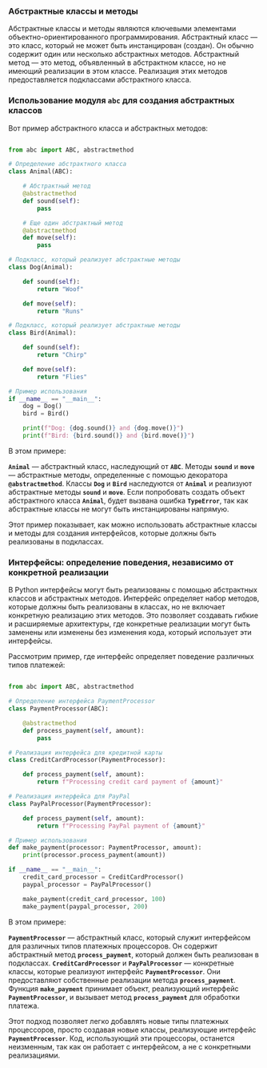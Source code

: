 ### Абстрактные классы и методы

Абстрактные классы и методы являются ключевыми элементами объектно-ориентированного программирования. Абстрактный класс — это класс, который не может быть инстанцирован (создан). Он обычно содержит один или несколько абстрактных методов. Абстрактный метод — это метод, объявленный в абстрактном классе, но не имеющий реализации в этом классе. Реализация этих методов предоставляется подклассами абстрактного класса.

### Использование модуля **`abc`** для создания абстрактных классов

Вот пример абстрактного класса и абстрактных методов:

```python

from abc import ABC, abstractmethod

# Определение абстрактного класса
class Animal(ABC):

    # Абстрактный метод
    @abstractmethod
    def sound(self):
        pass

    # Еще один абстрактный метод
    @abstractmethod
    def move(self):
        pass

# Подкласс, который реализует абстрактные методы
class Dog(Animal):

    def sound(self):
        return "Woof"

    def move(self):
        return "Runs"

# Подкласс, который реализует абстрактные методы
class Bird(Animal):

    def sound(self):
        return "Chirp"

    def move(self):
        return "Flies"

# Пример использования
if __name__ == "__main__":
    dog = Dog()
    bird = Bird()

    print(f"Dog: {dog.sound()} and {dog.move()}")
    print(f"Bird: {bird.sound()} and {bird.move()}")

```

В этом примере:

**`Animal`** — абстрактный класс, наследующий от **`ABC`**.
Методы **`sound`** и **`move`** — абстрактные методы, определенные с помощью декоратора **`@abstractmethod`**.
Классы **`Dog`** и **`Bird`** наследуются от **`Animal`** и реализуют абстрактные методы **`sound`** и **`move`**.
Если попробовать создать объект абстрактного класса **`Animal`**, будет вызвана ошибка **`TypeError`**, так как абстрактные классы не могут быть инстанцированы напрямую.

Этот пример показывает, как можно использовать абстрактные классы и методы для создания интерфейсов, которые должны быть реализованы в подклассах.

### Интерфейсы: определение поведения, независимо от конкретной реализации

В Python интерфейсы могут быть реализованы с помощью абстрактных классов и абстрактных методов. Интерфейс определяет набор методов, которые должны быть реализованы в классах, но не включает конкретную реализацию этих методов. Это позволяет создавать гибкие и расширяемые архитектуры, где конкретные реализации могут быть заменены или изменены без изменения кода, который использует эти интерфейсы.

Рассмотрим пример, где интерфейс определяет поведение различных типов платежей:

```python

from abc import ABC, abstractmethod

# Определение интерфейса PaymentProcessor
class PaymentProcessor(ABC):

    @abstractmethod
    def process_payment(self, amount):
        pass

# Реализация интерфейса для кредитной карты
class CreditCardProcessor(PaymentProcessor):

    def process_payment(self, amount):
        return f"Processing credit card payment of {amount}"

# Реализация интерфейса для PayPal
class PayPalProcessor(PaymentProcessor):

    def process_payment(self, amount):
        return f"Processing PayPal payment of {amount}"

# Пример использования
def make_payment(processor: PaymentProcessor, amount):
    print(processor.process_payment(amount))

if __name__ == "__main__":
    credit_card_processor = CreditCardProcessor()
    paypal_processor = PayPalProcessor()

    make_payment(credit_card_processor, 100)
    make_payment(paypal_processor, 200)

```

В этом примере:

**`PaymentProcessor`** — абстрактный класс, который служит интерфейсом для различных типов платежных процессоров. Он содержит абстрактный метод **`process_payment`**, который должен быть реализован в подклассах.
**`CreditCardProcessor`** и **`PayPalProcessor`** — конкретные классы, которые реализуют интерфейс **`PaymentProcessor`**. Они предоставляют собственные реализации метода **`process_payment`**.
Функция **`make_payment`** принимает объект, реализующий интерфейс **`PaymentProcessor`**, и вызывает метод **`process_payment`** для обработки платежа.

Этот подход позволяет легко добавлять новые типы платежных процессоров, просто создавая новые классы, реализующие интерфейс **`PaymentProcessor`**. Код, использующий эти процессоры, останется неизменным, так как он работает с интерфейсом, а не с конкретными реализациями.